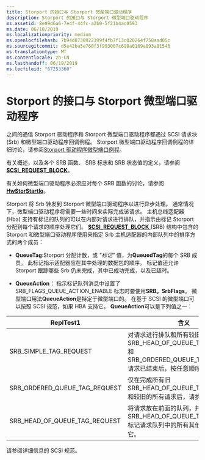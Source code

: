 ```yaml
---
title: Storport 的接口与 Storport 微型端口驱动程序
description: Storport 的接口与 Storport 微型端口驱动程序
ms.assetid: 8e09d6a6-7e4f-44fc-a2b0-5f21b4ac0593
ms.date: 06/18/2019
ms.localizationpriority: medium
ms.openlocfilehash: 7b94d8738922399f4fb7f13c020264f758aad05c
ms.sourcegitcommit: d5e42ba5e760f3f993007c698a0169a893a81546
ms.translationtype: MT
ms.contentlocale: zh-CN
ms.lasthandoff: 06/19/2019
ms.locfileid: "67253360"
---
```

# <a name="storports-interface-with-storport-miniport-drivers"></a>Storport 的接口与 Storport 微型端口驱动程序

之间的通信 Storport 驱动程序和 Storport 微型端口驱动程序都通过 SCSI 请求块 (Srb) 和微型端口驱动程序回调例程。 Storport 微型端口驱动程序回调例程的详细讨论，请参阅[Storport 驱动程序微型端口例程](https://docs.microsoft.com/windows-hardware/drivers/storage/storport-driver-miniport-routines)。

有关概述，以及各个 SRB 函数、 SRB 标志和 SRB 状态值的定义，请参阅[ **SCSI_REQUEST_BLOCK**](https://docs.microsoft.com/windows-hardware/drivers/ddi/content/srb/ns-srb-_scsi_request_block)。

有关如何微型端口驱动程序必须应对每个 SRB 函数的讨论，请参阅[ **HwStorStartIo**](https://docs.microsoft.com/windows-hardware/drivers/ddi/content/storport/nc-storport-hw_startio)。

Storport 将 Srb 转发到 Storport 微型端口驱动程序以进行异步处理。 通常情况下，微型端口驱动程序将需要一些时间来实际完成该请求。 主机总线适配器 (Hba) 支持有标记的队列的可以在内部对请求进行排队，并指示由标记 Storport 分配到每个请求的顺序处理它们。 [ **SCSI_REQUEST_BLOCK** ](https://docs.microsoft.com/windows-hardware/drivers/ddi/content/storport/nc-storport-hw_startio) (SRB) 结构中包含的 Storport 和微型端口驱动程序使用来指定 Srb 主机适配器的内部队列中的排序方式的两个成员：

* **QueueTag**:Storport 分配计数，或 *"标记"* 值，为**QueuedTag**的每个 SRB 成员。 此标记指示适配器应在其中处理的数据包的顺序。 标记值还允许 Storport 跟踪哪些 Srb 仍未完成，其中已成功完成，以及已超时。

* **QueueAction**： 指示标记队列消息中设置了 SRB_FLAGS_QUEUE_ACTION_ENABLE 标志时要使用**SRB。SrbFlags**。 微型端口用法**QueueAction**是特定于微型端口的。 在基于 SCSI 的微型端口可以按照 SCSI 规范，如果 HBA 支持它。 **QueueAction**可以是下列值之一：

| ReplTest1 | 含义 |
| ----- | ------- |
| SRB_SIMPLE_TAG_REQUEST | 对请求进行排队和所有较旧的 SRB_HEAD_OF_QUEUE_TAG_REQUEST 和 SRB_ORDERED_QUEUE_TAG_REQUEST 请求已结束后，按任意顺序执行它。 |
| SRB_ORDERED_QUEUE_TAG_REQUEST | 仅在完成所有旧 SRB_HEAD_OF_QUEUE_TAG_REQUEST 和较旧的所有请求后，请执行请求。 |
| SRB_HEAD_OF_QUEUE_TAG_REQUEST | 将请求放在前面的队列，并包括所有其他 SRB_HEAD_OF_QUEUE_TAG_REQUEST 标记请求队列中的所有其他请求之前执行它。 |

请参阅详细信息的 SCSI 规范。